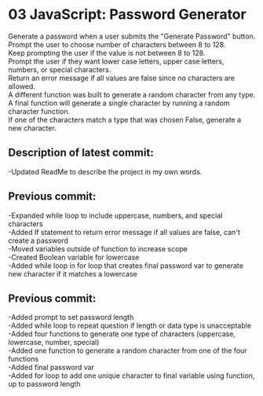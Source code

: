 # 03 JavaScript: Password Generator

Generate a password when a user submits the "Generate Password" button.  
Prompt the user to choose number of characters between 8 to 128.  
Keep prompting the user if the value is not between 8 to 128.  
Prompt the user if they want lower case letters, upper case letters, numbers, or special characters.  
Return an error message if all values are false since no characters are allowed.  
A different function was built to generate a random character from any type.  
A final function will generate a single character by running a random character function.  
If one of the characters match a type that was chosen False, generate a new character.  


## Description of latest commit:  
-Updated ReadMe to describe the project in my own words.


## Previous commit:  
-Expanded while loop to include uppercase, numbers, and special characters  
-Added If statement to return error message if all values are false, can't create a password  
-Moved variables outside of function to increase scope  
-Created Boolean variable for lowercase  
-Added while loop in for loop that creates final password var to generate new character if it matches a lowercase  


## Previous commit:  
-Added prompt to set password length  
-Added while loop to repeat question if length or data type is unacceptable  
-Added four functions to generate one type of characters (uppercase, lowercase, number, special)  
-Added one function to generate a random character from one of the four functions  
-Added final password var  
-Added for loop to add one unique character to final variable using function, up to password length


